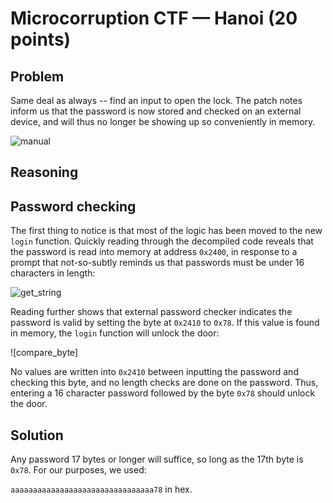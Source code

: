 # Microcorruption CTF — Hanoi (20 points)

## Problem

Same deal as always -- find an input to open the lock. The patch notes inform us that the password is now stored and checked on an external device, and will thus
no longer be showing up so conveniently in memory.

![manual]()

## Reasoning

## Password checking

The first thing to notice is that most of the logic has been moved to the new `login` function. Quickly reading through the decompiled code reveals that the password
is read into memory at address `0x2400`, in response to a prompt that not-so-subtly reminds us that passwords must be under 16 characters in length:

![get_string]()

Reading further shows that external password checker indicates the password is valid by setting the byte at `0x2410` to `0x78`. If this value is found in memory,
the `login` function will unlock the door:

![compare_byte]

No values are written into `0x2410` between inputting the password and checking this byte, and no length checks are done on the password. Thus, entering a 16 character
password followed by the byte `0x78` should unlock the door.

## Solution

Any password 17 bytes or longer will suffice, so long as the 17th byte is `0x78`. For our purposes, we used:

`aaaaaaaaaaaaaaaaaaaaaaaaaaaaaaaa78` in hex.
